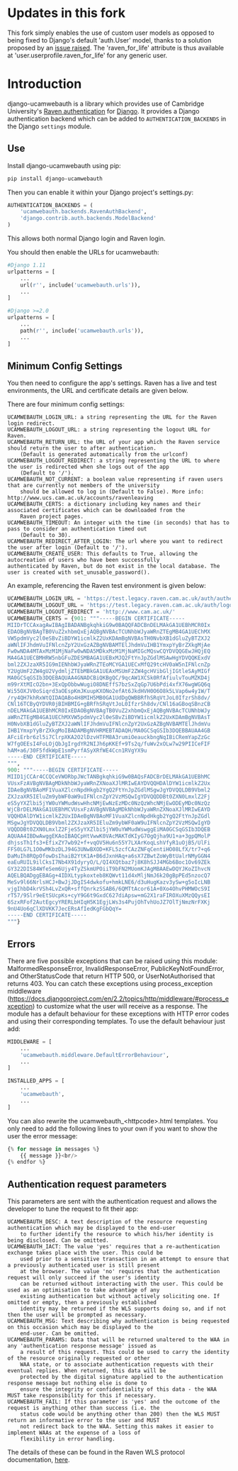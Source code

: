 # Updates in this fork

This fork simply enables the use of custom user models as opposed to being fixed to Django's default 'auth.User' model, thanks to a solution proposed by an [issue raised](https://gitlab.developers.cam.ac.uk/uis/devops/django/ucamwebauth). The 'raven_for_life' attribute is thus available at 'user.userprofile.raven_for_life' for any generic user.


# Introduction

django-ucamwebauth is a library which provides use of Cambridge University's 
[Raven authentication](http://raven.cam.ac.uk/) for [Django](https://www.djangoproject.com/). It provides a Django 
authentication backend which can be added to `AUTHENTICATION_BACKENDS` in the Django `settings` module.

## Use

Install django-ucamwebauth using pip:

```bash
pip install django-ucamwebauth
```

Then you can enable it within your Django project's settings.py:

```python
AUTHENTICATION_BACKENDS = (
    'ucamwebauth.backends.RavenAuthBackend',
    'django.contrib.auth.backends.ModelBackend'
)
```

This allows both normal Django login and Raven login.

You should then enable the URLs for ucamwebauth:

````python
#Django 1.11
urlpatterns = [
    ...
    url(r'', include('ucamwebauth.urls')),
    ...
]

#Django >=2.0
urlpatterns = [
    ...
    path(r'', include('ucamwebauth.urls')),
    ...
]
````

## Minimum Config Settings

You then need to configure the app's settings. Raven has a live and test environments, the URL and certificate details 
are given below.

There are four minimum config settings:

```
UCAMWEBAUTH_LOGIN_URL: a string representing the URL for the Raven login redirect.
UCAMWEBAUTH_LOGOUT_URL: a string representing the logout URL for Raven.
UCAMWEBAUTH_RETURN_URL: the URL of your app which the Raven service should return the user to after authentication.
    (Default is generated automatically from the urlconf)
UCAMWEBAUTH_LOGOUT_REDIRECT: a string representing the URL to where the user is redirected when she logs out of the app
    (Default to '/').
UCAMWEBAUTH_NOT_CURRENT: a boolean value representing if raven users that are currently not members of the university
    should be allowed to log in (Default to False). More info: http://www.ucs.cam.ac.uk/accounts/ravenleaving
UCAMWEBAUTH_CERTS: a dictionary including key names and their associated certificates which can be downloaded from the
    Raven project pages.
UCAMWEBAUTH_TIMEOUT: An integer with the time (in seconds) that has to pass to consider an authentication timed out
    (Default to 30).
UCAMWEBAUTH_REDIRECT_AFTER_LOGIN: The url where you want to redirect the user after login (Default to '/').
UCAMWEBAUTH_CREATE_USER: This defaults to True, allowing the autocreation of users who have been successfully 
authenticated by Raven, but do not exist in the local database. The user is created with set_unusable_password().
```

An example, referencing the Raven test environment is given below:

```python
UCAMWEBAUTH_LOGIN_URL = 'https://test.legacy.raven.cam.ac.uk/auth/authenticate.html'
UCAMWEBAUTH_LOGOUT_URL = 'https://test.legacy.raven.cam.ac.uk/auth/logout.html'
UCAMWEBAUTH_LOGOUT_REDIRECT = 'http://www.cam.ac.uk/'
UCAMWEBAUTH_CERTS = {901: """-----BEGIN CERTIFICATE-----
MIIDrTCCAxagAwIBAgIBADANBgkqhkiG9w0BAQQFADCBnDELMAkGA1UEBhMCR0Ix
EDAOBgNVBAgTB0VuZ2xhbmQxEjAQBgNVBAcTCUNhbWJyaWRnZTEgMB4GA1UEChMX
VW5pdmVyc2l0eSBvZiBDYW1icmlkZ2UxKDAmBgNVBAsTH0NvbXB1dGluZyBTZXJ2
aWNlIFJhdmVuIFNlcnZpY2UxGzAZBgNVBAMTElJhdmVuIHB1YmxpYyBrZXkgMjAe
Fw0wNDA4MTAxMzM1MjNaFw0wNDA5MDkxMzM1MjNaMIGcMQswCQYDVQQGEwJHQjEQ
MA4GA1UECBMHRW5nbGFuZDESMBAGA1UEBxMJQ2FtYnJpZGdlMSAwHgYDVQQKExdV
bml2ZXJzaXR5IG9mIENhbWJyaWRnZTEoMCYGA1UECxMfQ29tcHV0aW5nIFNlcnZp
Y2UgUmF2ZW4gU2VydmljZTEbMBkGA1UEAxMSUmF2ZW4gcHVibGljIGtleSAyMIGf
MA0GCSqGSIb3DQEBAQUAA4GNADCBiQKBgQC/9qcAW1XCSk0RfAfiulvTouMZKD4j
m99rXtMIcO2bn+3ExQpObbwWugiO8DNEffS7bzSxZqGp7U6bPdi4xfX76wgWGQ6q
Wi55OXJV0oSiqrd3aOEspKmJKuupKXONo2efAt6JkdHVH0O6O8k5LVap6w4y1W/T
/ry4QH7khRxWtQIDAQABo4H8MIH5MB0GA1UdDgQWBBRfhSRqVtJoL0IfzrSh8dv/
CNl16TCByQYDVR0jBIHBMIG+gBRfhSRqVtJoL0IfzrSh8dv/CNl16aGBoqSBnzCB
nDELMAkGA1UEBhMCR0IxEDAOBgNVBAgTB0VuZ2xhbmQxEjAQBgNVBAcTCUNhbWJy
aWRnZTEgMB4GA1UEChMXVW5pdmVyc2l0eSBvZiBDYW1icmlkZ2UxKDAmBgNVBAsT
H0NvbXB1dGluZyBTZXJ2aWNlIFJhdmVuIFNlcnZpY2UxGzAZBgNVBAMTElJhdmVu
IHB1YmxpYyBrZXkgMoIBADAMBgNVHRMEBTADAQH/MA0GCSqGSIb3DQEBBAUAA4GB
AFciErbr6zl5i7ClrpXKA2O2lDzvHTFM8A3rumiOeauckbngNqIBiCRemYapZzGc
W7fgOEEsI4FoLOjQbJgIrgdYR2NIJh6pKKEf+9Ts2q/fuWv2xOLw7w29PIICeFIF
hAM+a6/30F5fdkWpE1smPyrfASyXRfWE4Ccn1RVgYX9u
-----END CERTIFICATE-----
""",
900: """-----BEGIN CERTIFICATE-----
MIID1jCCAr4CCQCeVWORbpJWcTANBgkqhkiG9w0BAQsFADCBrDELMAkGA1UEBhMC
VUsxFzAVBgNVBAgMDkNhbWJyaWRnZXNoaXJlMRIwEAYDVQQHDAlDYW1icmlkZ2Ux
IDAeBgNVBAoMF1VuaXZlcnNpdHkgb2YgQ2FtYnJpZGdlMSgwJgYDVQQLDB9Vbml2
ZXJzaXR5IEluZm9ybWF0aW9uIFNlcnZpY2VzMSQwIgYDVQQDDBt0ZXN0LmxlZ2Fj
eS5yYXZlbi5jYW0uYWMudWswHhcNMjEwNzEzMDc0NzQzWhcNMjEwODEyMDc0NzQz
WjCBrDELMAkGA1UEBhMCVUsxFzAVBgNVBAgMDkNhbWJyaWRnZXNoaXJlMRIwEAYD
VQQHDAlDYW1icmlkZ2UxIDAeBgNVBAoMF1VuaXZlcnNpdHkgb2YgQ2FtYnJpZGdl
MSgwJgYDVQQLDB9Vbml2ZXJzaXR5IEluZm9ybWF0aW9uIFNlcnZpY2VzMSQwIgYD
VQQDDBt0ZXN0LmxlZ2FjeS5yYXZlbi5jYW0uYWMudWswggEiMA0GCSqGSIb3DQEB
AQUAA4IBDwAwggEKAoIBAQCpHtVwwK0VAcMAKTdKIyG7OgQjha9U1+a+3gpQMolP
dhjssTh1fs3+EfixZY7wb92+f+vqOV5Hu6n55Y7LXArKoqLshVfyR1uOjB5/UlFi
FFS0LG7L1O0wMKbzDLJ94G3UNwBXOD+KFL5zcfCAzZNFqCentiHO08LfX/tr7+q6
DaMuIh8RQpOfowDsIhaiB2YtK1A+B6dJxnHAq+a6sX7ZBwtZoWyBtUalrNMyGGN4
eaEuRUIL9ilCksI7Nb4X91dyryO/L/QI4XQtbaz7j8K8hSJJ4MGb6Boc1Ov69ZEk
GY322DIS84WfeSem6Ujy4TyZSkmUPOiiT9bFN2MUomKJAgMBAAEwDQYJKoZIhvcN
AQELBQADggEBAGg+4IDXLtypkoxteb8KQWvt11d4xMljNmJ6k20gBpPEd5nzocQ7
MeSv9l66NrlsHCJ+BwJjJDgIS4dwkofu+hmkLNE6/d3uHugKazv3ySw+g5oIcLNB
vjgIhbD4krVSh4LvZxQR+sffQnrkzSSAB6/6QMTtAcor61A+0Xo4OhvPHMWOcS9I
rT57/9Slr9eEtSUcpKs+cyY9G6t9GxdC627diApsw+mG2X1raFIROXuXMzQQysEI
6SzxRFof2AutEgcyYRERLbHIqH5K1EgjLWs3s4PujOhTvhUoJZ7OlTjNmzNrFXKj
9nU4Uo6qClXDVKK7JecERsAfIedKgFGbQqY=
-----END CERTIFICATE-----
"""}
```

## Errors

There are five possible exceptions that can be raised using this module: MalformedResponseError, InvalidResponseError,
PublicKeyNotFoundError, and OtherStatusCode that return HTTP 500, or UserNotAuthorised that returns 403. You can catch 
these exceptions using process_exception middleware 
(https://docs.djangoproject.com/en/2.2/topics/http/middleware/#process_exception) to customize what the user will 
receive as a response. The module has a default behaviour for these exceptions with HTTP error codes and using their 
corresponding templates. To use the default behaviour just add:
 
```python
MIDDLEWARE = [
    ...
    'ucamwebauth.middleware.DefaultErrorBehaviour',
    ...
]

INSTALLED_APPS = [
    ...
    'ucamwebauth',
    ...
]
```

You can also rewrite the ucamwebauth_\<httpcode\>.html templates. You only need to add the following lines to your own if 
you want to show the user the error message:

```python
{% for message in messages %}
    {{ message }}<br/>
{% endfor %}
```


## Authentication request parameters

This parameters are sent with the authentication request and allows the developer to tune the request to fit their app:

```
UCAMWEBAUTH_DESC: A text description of the resource requesting authentication which may be displayed to the end-user
    to further identify the resource to which his/her identity is being disclosed. Can be omitted.
UCAMWEBAUTH_IACT: The value 'yes' requires that a re-authentication exchange takes place with the user. This could be
    used prior to a sensitive transaction in an attempt to ensure that a previously authenticated user is still present
    at the browser. The value 'no' requires that the authentication request will only succeed if the user's identity
    can be returned without interacting with the user. This could be used as an optimisation to take advantage of any
    existing authentication but without actively soliciting one. If omitted or empty, then a previously established
    identity may be returned if the WLS supports doing so, and if not then the user will be prompted as necessary.
UCAMWEBAUTH_MSG: Text describing why authentication is being requested on this occasion which may be displayed to the
    end-user. Can be omitted.
UCAMWEBAUTH_PARAMS: Data that will be returned unaltered to the WAA in any 'authentication response message' issued as
    a result of this request. This could be used to carry the identity of the resource originally requested or other
    WAA state, or to associate authentication requests with their eventual replies. When returned, this data will be
    protected by the digital signature applied to the authentication response message but nothing else is done to
    ensure the integrity or confidentiality of this data - the WAA MUST take responsibility for this if necessary.
UCAMWEBAUTH_FAIL: If this parameter is 'yes' and the outcome of the request is anything other than success (i.e. the
    status code would be anything other than 200) then the WLS MUST return an informative error to the user and MUST
    not redirect back to the WAA. Setting this makes it easier to implement WAAs at the expense of a loss of
    flexibility in error handling.
```

The details of these can be found in the Raven WLS protocol documentation,
[here](http://raven.cam.ac.uk/project/waa2wls-protocol.txt).
